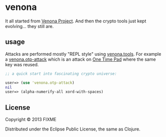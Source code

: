 # venona

It all started from [Venona Project](http://en.wikipedia.org/wiki/Venona_project). And then the crypto tools just kept evolving... they still are.

## usage

Attacks are performed mostly "REPL style" using [venona.tools](https://github.com/tolitius/venona/blob/master/src/venona/tools.clj). 
For example a [venona.otp-attack](https://github.com/tolitius/venona/blob/master/src/venona/otp_attack.clj) which is an attack on [One Time Pad](http://en.wikipedia.org/wiki/One-time_pad) where the same key was reused.

```clojure
;; a quick start into fascinating crypto universe:

user=> (use 'venona.otp-attack)
nil
user=> (alpha-numerify-all xord-with-spaces)
```

## License

Copyright © 2013 FIXME

Distributed under the Eclipse Public License, the same as Clojure.
